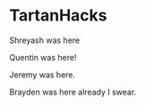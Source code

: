 # TartanHacks

Shreyash was here

Quentin was here!

Jeremy was here.

Brayden was here already I swear.
